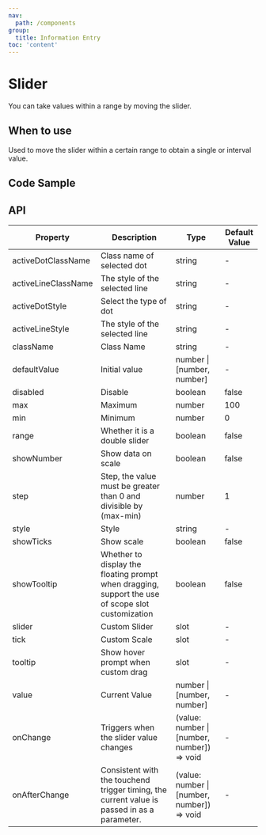 ```yaml
---
nav:
  path: /components
group:
  title: Information Entry
toc: 'content'
---
```


# Slider

<!-- <code src="../../docs/components/compatibility.tsx" inline="true"></code> -->

You can take values within a range by moving the slider.

## When to use

Used to move the slider within a certain range to obtain a single or interval value.

## Code Sample

<code src='../../demo/pages/Slider/index'></code>

## API

| Property                | Description                                         | Type                                 | Default Value |
|---------------------|--------------------------------------------|--------------------------------------|--------|
| activeDotClassName  | Class name of selected dot                               | string                               | -      |
| activeLineClassName | The style of the selected line                                 | string                               | -      |
| activeDotStyle      | Select the type of dot                               | string                               | -      |
| activeLineStyle     | The style of the selected line                                 | string                               | -      |
| className           | Class Name                                          | string                               | -      |
| defaultValue        | Initial value                                        | number \| [number, number]           | -      |
| disabled            | Disable                                       | boolean                              | false  |
| max                 | Maximum                                        | number                               | 100    |
| min                 | Minimum                                        | number                               | 0      |
| range               | Whether it is a double slider                                   | boolean                              | false  |
| showNumber          | Show data on scale                             | boolean                              | false  |
| step                | Step, the value must be greater than 0 and divisible by (max-min) | number                               | 1      |
| style               | Style                                          | string                               | -      |
| showTicks           | Show scale                                     | boolean                              | false  |
| showTooltip         | Whether to display the floating prompt when dragging, support the use of scope slot customization    | boolean                              | false  |
| slider              | Custom Slider                                      | slot                                 | -      |
| tick                | Custom Scale                                      | slot                                 | -      |
| tooltip             | Show hover prompt when custom drag                          | slot                                 | -      |
| value               | Current Value                                        | number \| [number, number]           | -      |
| onChange            | Triggers when the slider value changes                            | (value: number &verbar; [number, number]) => void | -      |
| onAfterChange       | Consistent with the touchend trigger timing, the current value is passed in as a parameter. | (value: number &verbar; [number, number]) => void | -      |
